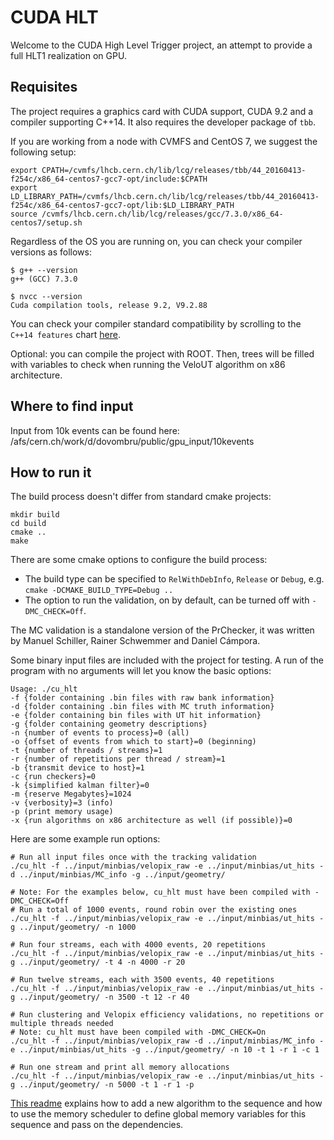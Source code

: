 CUDA HLT
========

Welcome to the CUDA High Level Trigger project, an attempt to provide
a full HLT1 realization on GPU.

Requisites
----------
The project requires a graphics card with CUDA support, CUDA 9.2 and a compiler supporting C++14. It also requires the developer package of `tbb`.

If you are working from a node with CVMFS and CentOS 7, we suggest the following setup:

```shell
export CPATH=/cvmfs/lhcb.cern.ch/lib/lcg/releases/tbb/44_20160413-f254c/x86_64-centos7-gcc7-opt/include:$CPATH
export LD_LIBRARY_PATH=/cvmfs/lhcb.cern.ch/lib/lcg/releases/tbb/44_20160413-f254c/x86_64-centos7-gcc7-opt/lib:$LD_LIBRARY_PATH
source /cvmfs/lhcb.cern.ch/lib/lcg/releases/gcc/7.3.0/x86_64-centos7/setup.sh
```

Regardless of the OS you are running on, you can check your compiler versions as follows:

```shell
$ g++ --version
g++ (GCC) 7.3.0

$ nvcc --version
Cuda compilation tools, release 9.2, V9.2.88
```

You can check your compiler standard compatibility by scrolling to the `C++14 features` chart [here](https://en.cppreference.com/w/cpp/compiler_support).

Optional: you can compile the project with ROOT. Then, trees will be filled with variables to check when running the VeloUT algorithm on x86 architecture.

Where to find input
-------------
Input from 10k events can be found here: /afs/cern.ch/work/d/dovombru/public/gpu_input/10kevents

How to run it
-------------

The build process doesn't differ from standard cmake projects:

    mkdir build
    cd build
    cmake ..
    make

There are some cmake options to configure the build process:

   * The build type can be specified to `RelWithDebInfo`, `Release` or `Debug`, e.g. `cmake -DCMAKE_BUILD_TYPE=Debug ..`
   * The option to run the validation, on by default, can be turned off with `-DMC_CHECK=Off`. 
   

The MC validation is a standalone version of the PrChecker, it was written by
Manuel Schiller, Rainer Schwemmer and Daniel Cámpora.

Some binary input files are included with the project for testing.
A run of the program with no arguments will let you know the basic options:

    Usage: ./cu_hlt
    -f {folder containing .bin files with raw bank information}
    -d {folder containing .bin files with MC truth information}
    -e {folder containing bin files with UT hit information}
    -g {folder containing geometry descriptions}
    -n {number of events to process}=0 (all)
    -o {offset of events from which to start}=0 (beginning)
    -t {number of threads / streams}=1
    -r {number of repetitions per thread / stream}=1
    -b {transmit device to host}=1
    -c {run checkers}=0
    -k {simplified kalman filter}=0
    -m {reserve Megabytes}=1024
    -v {verbosity}=3 (info)
    -p (print memory usage)
    -x {run algorithms on x86 architecture as well (if possible)}=0


Here are some example run options:

    # Run all input files once with the tracking validation
    ./cu_hlt -f ../input/minbias/velopix_raw -e ../input/minbias/ut_hits -d ../input/minbias/MC_info -g ../input/geometry/

    # Note: For the examples below, cu_hlt must have been compiled with -DMC_CHECK=Off
    # Run a total of 1000 events, round robin over the existing ones
    ./cu_hlt -f ../input/minbias/velopix_raw -e ../input/minbias/ut_hits -g ../input/geometry/ -n 1000

    # Run four streams, each with 4000 events, 20 repetitions
    ./cu_hlt -f ../input/minbias/velopix_raw -e ../input/minbias/ut_hits -g ../input/geometry/ -t 4 -n 4000 -r 20

    # Run twelve streams, each with 3500 events, 40 repetitions
    ./cu_hlt -f ../input/minbias/velopix_raw -e ../input/minbias/ut_hits -g ../input/geometry/ -n 3500 -t 12 -r 40

    # Run clustering and Velopix efficiency validations, no repetitions or multiple threads needed
    # Note: cu_hlt must have been compiled with -DMC_CHECK=On
    ./cu_hlt -f ../input/minbias/velopix_raw -d ../input/minbias/MC_info -e ../input/minbias/ut_hits -g ../input/geometry/ -n 10 -t 1 -r 1 -c 1
    
    # Run one stream and print all memory allocations
    ./cu_hlt -f ../input/minbias/velopix_raw -e ../input/minbias/ut_hits -g ../input/geometry/ -n 5000 -t 1 -r 1 -p

[This readme](readme_cuda_developer.md) explains how to add a new algorithm to the sequence and how to use the memory scheduler to define global memory variables for this sequence and pass on the dependencies.
